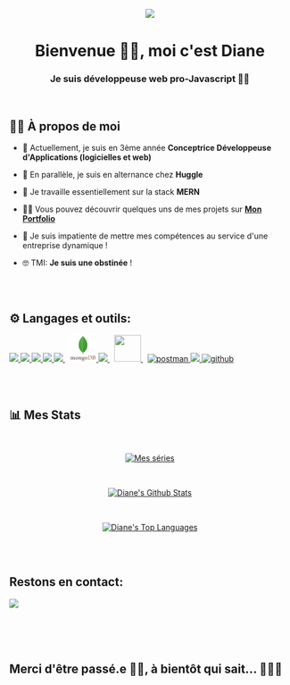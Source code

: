 <p align="center"><img width="auto" height="300px" src="https://media.baamboozle.com/uploads/images/364739/1627725585_53698_gif-url.gif"/></p>

<h1 align="center">Bienvenue 👋🏾, moi c'est Diane</h1>
<h3 align="center">Je suis développeuse web pro-Javascript ✊🏾</h3>

<br />

## 💁🏾  À propos de moi

- 📖 Actuellement, je suis en 3ème année **Conceptrice Développeuse d'Applications (logicielles et web)**

- 💼 En parallèle, je suis en alternance chez **Huggle**

- 🤩 Je travaille essentiellement sur la stack **MERN**

- 💪🏾 Vous pouvez découvrir quelques uns de mes projets sur **[Mon Portfolio](https://www.diane-mpk.com)**

- 🔨 Je suis impatiente de mettre mes compétences au service d'une entreprise dynamique !

- 🤓 TMI: **Je suis une obstinée** !
  
<br />
<br />

## ⚙️ Langages et outils:

<p align="left"> 
    <a href="https://www.w3.org/html/" target="_blank"> <img src="https://img.icons8.com/color/48/000000/html-5.png"/> </a> 
    <a href="https://www.w3schools.com/css/" target="_blank"> <img src="https://img.icons8.com/color/48/000000/css3.png"/> </a> 
    <a href="https://developer.mozilla.org/en-US/docs/Web/JavaScript" target="_blank"> <img src="https://img.icons8.com/color/48/000000/javascript.png"/> </a> 
    <a href="https://reactjs.org/" target="_blank"> <img src="https://img.icons8.com/color/48/000000/react-native.png"/> </a>
    <a style="padding-right:8px;" href="https://nodejs.org" target="_blank"> <img src="https://img.icons8.com/color/48/000000/nodejs.png"/> </a> 
    <a href="https://www.mongodb.com/" target="_blank"> <img src="https://raw.githubusercontent.com/devicons/devicon/master/icons/mongodb/mongodb-original-wordmark.svg" alt="mongodb" width="48" height="48"/> </a>
    <a style="padding-right:8px;" href="https://www.mysql.com/" target="_blank"> <img src="https://img.icons8.com/fluent/50/000000/mysql-logo.png"/> </a>
    <a style="padding-right:8px;" href="https://tailwindcss.com/" target="_blank"> <img src="https://progsoft.net/images/tailwind-css-icon-70187f0341bd945dc65ad050a9a1b8f4fd79b1cf.png"  width="48" height="48"/> </a>
    <a href="https://postman.com" target="_blank"> <img src="https://www.vectorlogo.zone/logos/getpostman/getpostman-icon.svg" alt="postman" width="45" height="45"/> </a>   
    <a href="https://git-scm.com/" target="_blank"> <img src="https://img.icons8.com/color/48/000000/git.png"/> </a> 
    <a href="github.com/" target="_blank"> <img src="https://img.icons8.com/ios-glyphs/30/000000/github.png" alt="github" width="48" height="48"/> </a> 
</p>

<!-- [![React Badge](https://img.shields.io/badge/-React-61DBFB?style=for-the-badge&labelColor=black&logo=react&logoColor=61DBFB)](#)  [![Javascript Badge](https://img.shields.io/badge/-Javascript-F0DB4F?style=for-the-badge&labelColor=black&logo=javascript&logoColor=F0DB4F)](#) [![Typescript Badge](https://img.shields.io/badge/-Typescript-007acc?style=for-the-badge&labelColor=black&logo=typescript&logoColor=007acc)](#) [![Nodejs Badge](https://img.shields.io/badge/-Nodejs-3C873A?style=for-the-badge&labelColor=black&logo=node.js&logoColor=3C873A)](#) [![GraphQL Badge](https://img.shields.io/badge/-GraphQl-e535ab?style=for-the-badge&labelColor=black&logo=node.js&logoColor=e535ab)](#) -->
<br/>
<br />


## 📊 Mes Stats
<br/>
  <p align="center">
    <a href="https://github-readme-streak-stats.herokuapp.com/demo/">
        <img title="🔥 Get streak stats for your profile at git.io/streak-stats" alt="Mes séries" src="https://github-readme-streak-stats.herokuapp.com/?user=dkm94&theme=black-ice&hide_border=true&stroke=0000&background=060A0CD0&ring=red&currStreakLabel=red&fire=red"/>
    </a>
    
</p>
<br/>
<p align="center">
  <a href="https://github.com/anuraghazra/github-readme-stats"><img alt="Diane's Github Stats" src="https://github-readme-stats.vercel.app/api?username=dkm94&show_icons=true&count_private=true&theme=react&hide_border=true&bg_color=0D1117&title_color=cd9562&icon_color=f9ceae" /></a>
</p>

<br />
<p align="center">
  <a href="https://github-readme-stats.vercel.app/"><img alt="Diane's Top Languages" src="https://github-readme-stats.vercel.app/api/top-langs/?username=dkm94&langs_count=8&count_private=true&layout=compact&theme=react&hide_border=true&bg_color=0D1117" /></a>
</p>
  
<br/>
<br/>

## Restons en contact:
<p align="left">

<a href = "https://www.linkedin.com/in/diane-mpk/"><img src="https://img.icons8.com/fluent/48/000000/linkedin.png"/></a>


</p>
<br />
<br />
<br />

## Merci d'être passé.e 🖐🏾, à bientôt qui sait... 🤸🏽‍♀️
